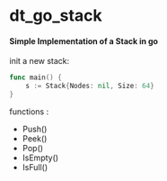 # dt_go_stack
#### Simple Implementation of a Stack in go

init a new stack:
``` go 
func main() {
	s := Stack{Nodes: nil, Size: 64}
}
```

functions :
- Push()
- Peek()
- Pop()
- IsEmpty()
- IsFull()
